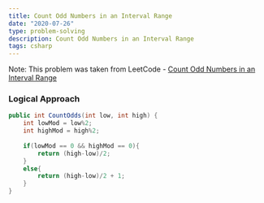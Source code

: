```yaml
---
title: Count Odd Numbers in an Interval Range
date: "2020-07-26"
type: problem-solving
description: Count Odd Numbers in an Interval Range
tags: csharp
---
```


Note: This problem was taken from LeetCode - [Count Odd Numbers in an Interval Range](https://leetcode.com/problems/count-odd-numbers-in-an-interval-range/)

### Logical Approach

```csharp
public int CountOdds(int low, int high) {
	int lowMod = low%2;
	int highMod = high%2;
	
	if(lowMod == 0 && highMod == 0){
		return (high-low)/2;
	}
	else{
		return (high-low)/2 + 1; 
	}
}
```
